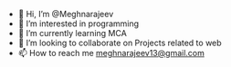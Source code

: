- 👋 Hi, I’m @Meghnarajeev
- 👀 I’m interested in programming
- 🌱 I’m currently learning MCA
- 💞️ I’m looking to collaborate on Projects related to web
- 📫 How to reach me meghnarajeev13@gmail.com

<!---
Meghnarajeev/Meghnarajeev is a ✨ special ✨ repository because its `README.md` (this file) appears on your GitHub profile.
You can click the Preview link to take a look at your changes.
--->
